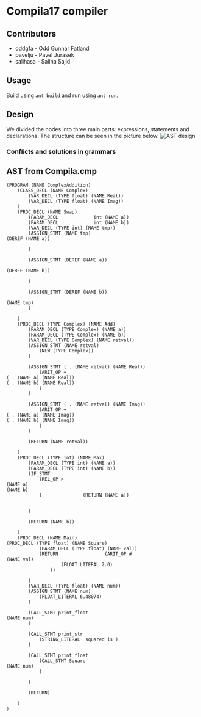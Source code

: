 # Compila17 compiler
## Contributors
- oddgfa - Odd Gunnar Fatland
- pavelju - Pavel Jurasek
- salihasa - Saliha Sajid

## Usage
Build using `ant build` and run using `ant run`.

## Design
We divided the nodes into three main parts: expressions, statements and declarations. The structure can be seen in the picture below.
![AST design][ast]

### Conflicts and solutions in grammars

## AST from Compila.cmp
```
(PROGRAM (NAME ComplexAddition)
	(CLASS_DECL (NAME Complex)
		(VAR_DECL (TYPE float) (NAME Real))
		(VAR_DECL (TYPE float) (NAME Imag))
	)
	(PROC_DECL (NAME Swap)
		(PARAM_DECL 			int (NAME a))
		(PARAM_DECL 			int (NAME b))
		(VAR_DECL (TYPE int) (NAME tmp))
		(ASSIGN_STMT (NAME tmp)
(DEREF (NAME a))

		)

		(ASSIGN_STMT (DEREF (NAME a))

(DEREF (NAME b))

		)

		(ASSIGN_STMT (DEREF (NAME b))

(NAME tmp)
		)

	)
	(PROC_DECL (TYPE Complex) (NAME Add)
		(PARAM_DECL (TYPE Complex) (NAME a))
		(PARAM_DECL (TYPE Complex) (NAME b))
		(VAR_DECL (TYPE Complex) (NAME retval))
		(ASSIGN_STMT (NAME retval)
			(NEW (TYPE Complex))
		)

		(ASSIGN_STMT ( . (NAME retval) (NAME Real))
			(ARIT_OP +
( . (NAME a) (NAME Real))
( . (NAME b) (NAME Real))
			)
		)

		(ASSIGN_STMT ( . (NAME retval) (NAME Imag))
			(ARIT_OP +
( . (NAME a) (NAME Imag))
( . (NAME b) (NAME Imag))
			)
		)

		(RETURN (NAME retval))

	)
	(PROC_DECL (TYPE int) (NAME Max)
		(PARAM_DECL (TYPE int) (NAME a))
		(PARAM_DECL (TYPE int) (NAME b))
		(IF_STMT
			(REL_OP >
(NAME a)
(NAME b)
			)				(RETURN (NAME a))


		)

		(RETURN (NAME b))

	)
	(PROC_DECL (NAME Main)
(PROC_DECL (TYPE float) (NAME Square)
			(PARAM_DECL (TYPE float) (NAME val))
			(RETURN 				(ARIT_OP #
(NAME val)
					(FLOAT_LITERAL 2.0)
				))

		)
		(VAR_DECL (TYPE float) (NAME num))
		(ASSIGN_STMT (NAME num)
			(FLOAT_LITERAL 6.48074)
		)

		(CALL_STMT print_float
(NAME num)
		)

		(CALL_STMT print_str
			(STRING_LITERAL  squared is )
		)

		(CALL_STMT print_float
			(CALL_STMT Square
(NAME num)
			)

		)

		(RETURN)

	)
)
```

[ast]: https://scontent.flcy1-1.fna.fbcdn.net/v/t1.0-9/16998786_10202854026549374_6172743699134968588_n.jpg?oh=f6c5e250667e3a884c631beabfb0c223&oe=59287E53
